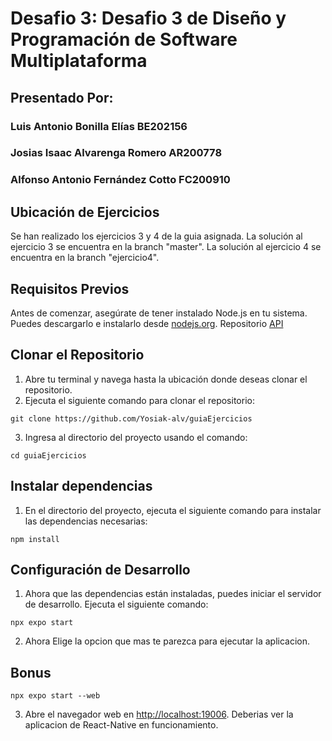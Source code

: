 # Desafio 3: Desafio 3 de Diseño y Programación de Software Multiplataforma
## Presentado Por:

### Luis Antonio Bonilla Elías BE202156
### Josias Isaac Alvarenga Romero AR200778
### Alfonso Antonio Fernández Cotto FC200910

## Ubicación de Ejercicios
Se han realizado los ejercicios 3 y 4 de la guia asignada. La solución al ejercicio 3
se encuentra en la branch "master". La solución al ejercicio 4 se encuentra en la
branch "ejercicio4".

## Requisitos Previos
Antes de comenzar, asegúrate de tener instalado Node.js en tu sistema. Puedes
descargarlo e instalarlo desde [nodejs.org](https://nodejs.org/).
Repositorio [API](https://github.com/Yosiak-alv/guiaEjercicios-API) 
## Clonar el Repositorio
1. Abre tu terminal y navega hasta la ubicación donde deseas clonar el repositorio.
2. Ejecuta el siguiente comando para clonar el repositorio:
```
git clone https://github.com/Yosiak-alv/guiaEjercicios
```
3. Ingresa al directorio del proyecto usando el comando:
```
cd guiaEjercicios
```

## Instalar dependencias
1. En el directorio del proyecto, ejecuta el siguiente comando para instalar las
dependencias necesarias:
```
npm install
```
## Configuración de Desarrollo
1. Ahora que las dependencias están instaladas, puedes iniciar el servidor de
desarrollo. Ejecuta el siguiente comando:
```
npx expo start
```
2. Ahora Elige la opcion que mas te parezca para ejecutar la aplicacion.

## Bonus
```
npx expo start --web
```
3. Abre el navegador web en [http://localhost:19006](http://localhost:19006). 
Deberias ver la aplicacion de React-Native en funcionamiento.
